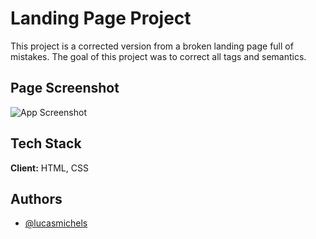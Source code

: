 
# Landing Page Project

This project is a corrected version from a broken landing page full of mistakes. The goal of this project was to correct all tags and semantics.


## Page Screenshot

![App Screenshot](https://i.imgur.com/j8XAGqh.png)


## Tech Stack

**Client:** HTML, CSS


## Authors

- [@lucasmichels](https://www.github.com/lucasmichels)